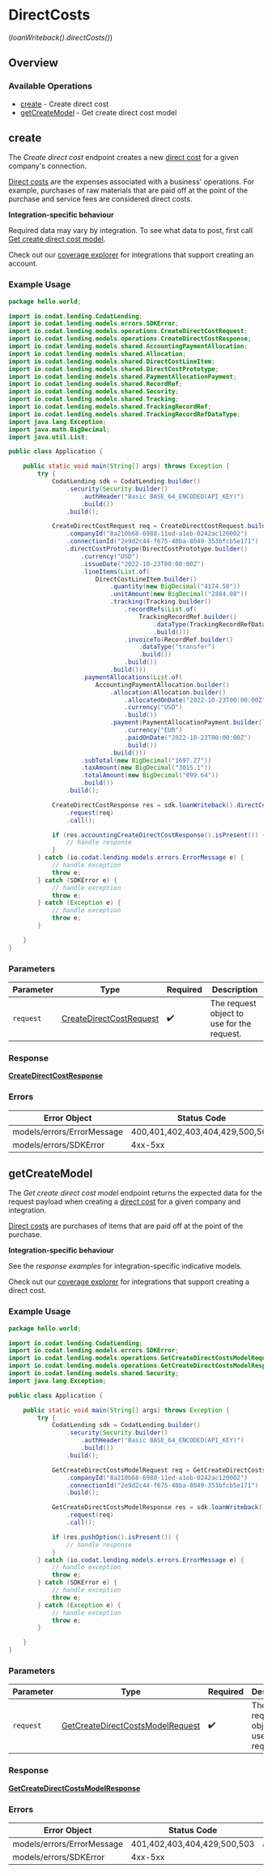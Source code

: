 # DirectCosts
(*loanWriteback().directCosts()*)

## Overview

### Available Operations

* [create](#create) - Create direct cost
* [getCreateModel](#getcreatemodel) - Get create direct cost model

## create

The *Create direct cost* endpoint creates a new [direct cost](https://docs.codat.io/lending-api#/schemas/DirectCost) for a given company's connection.

[Direct costs](https://docs.codat.io/lending-api#/schemas/DirectCost) are the expenses associated with a business' operations. For example, purchases of raw materials that are paid off at the point of the purchase and service fees are considered direct costs.

**Integration-specific behaviour**

Required data may vary by integration. To see what data to post, first call [Get create direct cost model](https://docs.codat.io/lending-api#/operations/get-create-directCosts-model).

Check out our [coverage explorer](https://knowledge.codat.io/supported-features/accounting?view=tab-by-data-type&dataType=directCosts) for integrations that support creating an account.


### Example Usage

```java
package hello.world;

import io.codat.lending.CodatLending;
import io.codat.lending.models.errors.SDKError;
import io.codat.lending.models.operations.CreateDirectCostRequest;
import io.codat.lending.models.operations.CreateDirectCostResponse;
import io.codat.lending.models.shared.AccountingPaymentAllocation;
import io.codat.lending.models.shared.Allocation;
import io.codat.lending.models.shared.DirectCostLineItem;
import io.codat.lending.models.shared.DirectCostPrototype;
import io.codat.lending.models.shared.PaymentAllocationPayment;
import io.codat.lending.models.shared.RecordRef;
import io.codat.lending.models.shared.Security;
import io.codat.lending.models.shared.Tracking;
import io.codat.lending.models.shared.TrackingRecordRef;
import io.codat.lending.models.shared.TrackingRecordRefDataType;
import java.lang.Exception;
import java.math.BigDecimal;
import java.util.List;

public class Application {

    public static void main(String[] args) throws Exception {
        try {
            CodatLending sdk = CodatLending.builder()
                .security(Security.builder()
                    .authHeader("Basic BASE_64_ENCODED(API_KEY)")
                    .build())
                .build();

            CreateDirectCostRequest req = CreateDirectCostRequest.builder()
                .companyId("8a210b68-6988-11ed-a1eb-0242ac120002")
                .connectionId("2e9d2c44-f675-40ba-8049-353bfcb5e171")
                .directCostPrototype(DirectCostPrototype.builder()
                    .currency("USD")
                    .issueDate("2022-10-23T00:00:00Z")
                    .lineItems(List.of(
                        DirectCostLineItem.builder()
                            .quantity(new BigDecimal("4174.58"))
                            .unitAmount(new BigDecimal("2884.08"))
                            .tracking(Tracking.builder()
                                .recordRefs(List.of(
                                    TrackingRecordRef.builder()
                                        .dataType(TrackingRecordRefDataType.TRACKING_CATEGORIES)
                                        .build()))
                                .invoiceTo(RecordRef.builder()
                                    .dataType("transfer")
                                    .build())
                                .build())
                            .build()))
                    .paymentAllocations(List.of(
                        AccountingPaymentAllocation.builder()
                            .allocation(Allocation.builder()
                                .allocatedOnDate("2022-10-23T00:00:00Z")
                                .currency("USD")
                                .build())
                            .payment(PaymentAllocationPayment.builder()
                                .currency("EUR")
                                .paidOnDate("2022-10-23T00:00:00Z")
                                .build())
                            .build()))
                    .subTotal(new BigDecimal("1697.27"))
                    .taxAmount(new BigDecimal("3015.1"))
                    .totalAmount(new BigDecimal("899.64"))
                    .build())
                .build();

            CreateDirectCostResponse res = sdk.loanWriteback().directCosts().create()
                .request(req)
                .call();

            if (res.accountingCreateDirectCostResponse().isPresent()) {
                // handle response
            }
        } catch (io.codat.lending.models.errors.ErrorMessage e) {
            // handle exception
            throw e;
        } catch (SDKError e) {
            // handle exception
            throw e;
        } catch (Exception e) {
            // handle exception
            throw e;
        }

    }
}
```

### Parameters

| Parameter                                                                     | Type                                                                          | Required                                                                      | Description                                                                   |
| ----------------------------------------------------------------------------- | ----------------------------------------------------------------------------- | ----------------------------------------------------------------------------- | ----------------------------------------------------------------------------- |
| `request`                                                                     | [CreateDirectCostRequest](../../models/operations/CreateDirectCostRequest.md) | :heavy_check_mark:                                                            | The request object to use for the request.                                    |

### Response

**[CreateDirectCostResponse](../../models/operations/CreateDirectCostResponse.md)**

### Errors

| Error Object                    | Status Code                     | Content Type                    |
| ------------------------------- | ------------------------------- | ------------------------------- |
| models/errors/ErrorMessage      | 400,401,402,403,404,429,500,503 | application/json                |
| models/errors/SDKError          | 4xx-5xx                         | \*\/*                           |


## getCreateModel

The *Get create direct cost model* endpoint returns the expected data for the request payload when creating a [direct cost](https://docs.codat.io/lending-api#/schemas/DirectCost) for a given company and integration.

[Direct costs](https://docs.codat.io/lending-api#/schemas/DirectCost) are purchases of items that are paid off at the point of the purchase.

**Integration-specific behaviour**

See the *response examples* for integration-specific indicative models.

Check out our [coverage explorer](https://knowledge.codat.io/supported-features/accounting?view=tab-by-data-type&dataType=directCosts) for integrations that support creating a direct cost.


### Example Usage

```java
package hello.world;

import io.codat.lending.CodatLending;
import io.codat.lending.models.errors.SDKError;
import io.codat.lending.models.operations.GetCreateDirectCostsModelRequest;
import io.codat.lending.models.operations.GetCreateDirectCostsModelResponse;
import io.codat.lending.models.shared.Security;
import java.lang.Exception;

public class Application {

    public static void main(String[] args) throws Exception {
        try {
            CodatLending sdk = CodatLending.builder()
                .security(Security.builder()
                    .authHeader("Basic BASE_64_ENCODED(API_KEY)")
                    .build())
                .build();

            GetCreateDirectCostsModelRequest req = GetCreateDirectCostsModelRequest.builder()
                .companyId("8a210b68-6988-11ed-a1eb-0242ac120002")
                .connectionId("2e9d2c44-f675-40ba-8049-353bfcb5e171")
                .build();

            GetCreateDirectCostsModelResponse res = sdk.loanWriteback().directCosts().getCreateModel()
                .request(req)
                .call();

            if (res.pushOption().isPresent()) {
                // handle response
            }
        } catch (io.codat.lending.models.errors.ErrorMessage e) {
            // handle exception
            throw e;
        } catch (SDKError e) {
            // handle exception
            throw e;
        } catch (Exception e) {
            // handle exception
            throw e;
        }

    }
}
```

### Parameters

| Parameter                                                                                       | Type                                                                                            | Required                                                                                        | Description                                                                                     |
| ----------------------------------------------------------------------------------------------- | ----------------------------------------------------------------------------------------------- | ----------------------------------------------------------------------------------------------- | ----------------------------------------------------------------------------------------------- |
| `request`                                                                                       | [GetCreateDirectCostsModelRequest](../../models/operations/GetCreateDirectCostsModelRequest.md) | :heavy_check_mark:                                                                              | The request object to use for the request.                                                      |

### Response

**[GetCreateDirectCostsModelResponse](../../models/operations/GetCreateDirectCostsModelResponse.md)**

### Errors

| Error Object                | Status Code                 | Content Type                |
| --------------------------- | --------------------------- | --------------------------- |
| models/errors/ErrorMessage  | 401,402,403,404,429,500,503 | application/json            |
| models/errors/SDKError      | 4xx-5xx                     | \*\/*                       |

